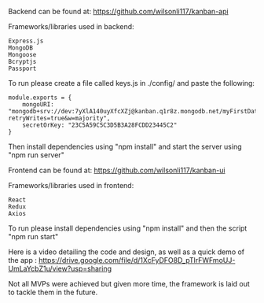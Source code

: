 
Backend can be found at:
https://github.com/wilsonli117/kanban-api

Frameworks/libraries used in backend:

    Express.js
    MongoDB
    Mongoose
    Bcryptjs
    Passport

To run please create a file called keys.js in ./config/ and paste the following:

```
module.exports = {
    mongoURI: "mongodb+srv://dev:7yXlA140uyXfcXZj@kanban.q1r8z.mongodb.net/myFirstDatabase?retryWrites=true&w=majority",
    secretOrKey: "23C5A59C5C3D5B3A28FCDD23445C2"
}
```

Then install dependencies using "npm install" and start the server using "npm run server"


Frontend can be found at:
https://github.com/wilsonli117/kanban-ui

Frameworks/libraries used in frontend:

    React
    Redux
    Axios

To run please install dependencies using "npm install" and then the script "npm run start"

Here is a video detailing the code and design, as well as a quick demo of the app :
https://drive.google.com/file/d/1XcFyDFO8D_pTlrFWFmoUJ-UmLaYcbZ1u/view?usp=sharing

Not all MVPs were achieved but given more time, the framework is laid out to tackle them in the future.



